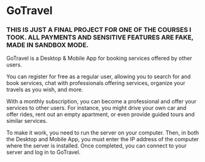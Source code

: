 # GoTravel
### THIS IS JUST A FINAL PROJECT FOR ONE OF THE COURSES I TOOK. ALL PAYMENTS AND SENSITIVE FEATURES ARE FAKE, MADE IN SANDBOX MODE.
GoTravel is a Desktop & Mobile App for booking services offered by other users.

You can register for free as a regular user, allowing you to search for and book services, chat with professionals offering services, organize your travels as you wish, and more.

With a monthly subscription, you can become a professional and offer your services to other users. For instance, you might drive your own car and offer rides, rent out an empty apartment, or even provide guided tours and similar services.

To make it work, you need to run the server on your computer. Then, in both the Desktop and Mobile App, you must enter the IP address of the computer where the server is installed. Once completed, you can connect to your server and log in to GoTravel.
